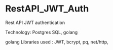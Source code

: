 # RestAPI_JWT_Auth
Rest API JWT authentication

Technology:
Postgres SQL, golang

golang Libraries used :
JWT,
bcrypt,
pq,
net/http,

